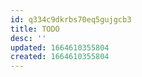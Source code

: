 ```yaml
---
id: q334c9dkrbs70eq5gujgcb3
title: TODO
desc: ''
updated: 1664610355804
created: 1664610355804
---
```

